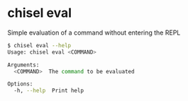 # chisel eval

Simple evaluation of a command without entering the REPL

```bash
$ chisel eval --help
Usage: chisel eval <COMMAND>

Arguments:
  <COMMAND>  The command to be evaluated

Options:
  -h, --help  Print help
```